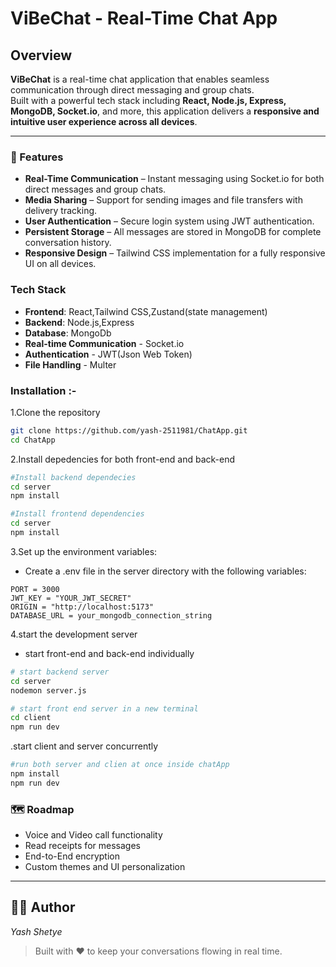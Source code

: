 # ViBeChat - Real-Time Chat App

## Overview

**ViBeChat** is a real-time chat application that enables seamless communication through direct messaging and group chats.  
Built with a powerful tech stack including **React, Node.js, Express, MongoDB, Socket.io**, and more, this application delivers a **responsive and intuitive user experience across all devices**.

---

### 🚀 Features

- **Real-Time Communication** – Instant messaging using Socket.io for both direct messages and group chats.
- **Media Sharing** – Support for sending images and file transfers with delivery tracking.
- **User Authentication** – Secure login system using JWT authentication.
- **Persistent Storage** – All messages are stored in MongoDB for complete conversation history.
- **Responsive Design** – Tailwind CSS implementation for a fully responsive UI on all devices.

### Tech Stack

- **Frontend**: React,Tailwind CSS,Zustand(state management)
- **Backend**: Node.js,Express
- **Database**: MongoDb
- **Real-time Communication** - Socket.io
- **Authentication** - JWT(Json Web Token)
- **File Handling** - Multer

### Installation :-

1.Clone the repository

```bash
git clone https://github.com/yash-2511981/ChatApp.git
cd ChatApp
```

2.Install depedencies for both front-end and back-end

```bash
#Install backend dependecies
cd server
npm install

#Install frontend dependencies
cd server
npm install
```

3.Set up the environment variables:
- Create a .env file in the server directory with the following variables:
```
PORT = 3000
JWT_KEY = "YOUR_JWT_SECRET"
ORIGIN = "http://localhost:5173"
DATABASE_URL = your_mongodb_connection_string
```

4.start the development server
- start front-end and back-end individually 
```bash
# start backend server
cd server
nodemon server.js

# start front end server in a new terminal
cd client
npm run dev
```

.start client and server concurrently
```bash
#run both server and clien at once inside chatApp
npm install
npm run dev
```

### 🗺️ Roadmap

- Voice and Video call functionality  
- Read receipts for messages  
- End-to-End encryption  
- Custom themes and UI personalization  

---

## 👨‍💻 Author

_Yash Shetye_

> Built with ❤️ to keep your conversations flowing in real time.

